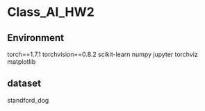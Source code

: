 # Class_AI_HW2
## Environment
torch==1.7.1
torchvision==0.8.2
scikit-learn
numpy
jupyter
torchviz
matplotlib
## dataset
standford_dog
